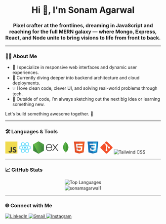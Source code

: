 <h1 align="center">Hi 👋, I'm Sonam Agarwal</h1>
<h3 align="center">Pixel crafter at the frontlines, dreaming in JavaScript and reaching for the full MERN galaxy — where Mongo, Express, React, and Node unite to bring visions to life from front to back.</h3>

---

### 👩‍💻 About Me

- 🚀 I specialize in responsive web interfaces and dynamic user experiences.
- 🔭 Currently diving deeper into backend architecture and cloud deployments.
- 💡 I love clean code, clever UI, and solving real-world problems through tech.
- 🧩 Outside of code, I’m always sketching out the next big idea or learning something new.

Let's build something awesome together. 🌟

---

### 🛠️ Languages & Tools
<p align="left">
  <img src="https://raw.githubusercontent.com/devicons/devicon/master/icons/javascript/javascript-original.svg" alt="JavaScript" width="40" height="40"/>
  <img src="https://raw.githubusercontent.com/devicons/devicon/master/icons/react/react-original.svg" alt="React" width="40" height="40"/>
  <img src="https://raw.githubusercontent.com/devicons/devicon/master/icons/nodejs/nodejs-original.svg" alt="Node.js" width="40" height="40"/>
  <img src="https://raw.githubusercontent.com/devicons/devicon/master/icons/express/express-original.svg" alt="Express.js" width="40" height="40"/>
  <img src="https://raw.githubusercontent.com/devicons/devicon/master/icons/mongodb/mongodb-original.svg" alt="MongoDB" width="40" height="40"/>
  <img src="https://raw.githubusercontent.com/devicons/devicon/master/icons/html5/html5-original.svg" alt="HTML5" width="40" height="40"/>
  <img src="https://raw.githubusercontent.com/devicons/devicon/master/icons/css3/css3-original.svg" alt="CSS3" width="40" height="40"/>
  <img src="https://raw.githubusercontent.com/devicons/devicon/master/icons/git/git-original.svg" alt="Git" width="40" height="40"/>
  <img src="https://www.vectorlogo.zone/logos/tailwindcss/tailwindcss-icon.svg" alt="Tailwind CSS" width="40" height="40"/>


  
</p>

---

### 📈 GitHub Stats
<p align="center">
  <!-- <img src="https://github-readme-stats.vercel.app/api?username=SonamAgarwal1&show_icons=true&theme=radical" alt="Sonam's GitHub Stats" />
  <br/>-->
  <img src="https://github-readme-stats.vercel.app/api/top-langs/?username=SonamAgarwal1&layout=compact&theme=radical" alt="Top Languages" />
  <br/>
  <img align="center" src="https://github-readme-streak-stats.herokuapp.com/?user=sonamagarwal1&layout=compact&theme=radical" alt="sonamagarwal1" />
</p>

---

### 🌐 Connect with Me
<p align="left">
  <a href="https://www.linkedin.com/in/sonam-agarwal/" target="_blank">
    <img src="https://cdn.jsdelivr.net/gh/devicons/devicon/icons/linkedin/linkedin-original.svg" alt="LinkedIn" width="40" height="40"/>
  </a>
  <a href="mailto:agarwal.sonam12@gmail.com">
    <img src="https://upload.wikimedia.org/wikipedia/commons/4/4e/Gmail_Icon.png" alt="Gmail" width="40" height="40"/>
  </a>
  <a href="https://www.instagram.com/mis_sonam/" target="_blank">
    <img src="https://upload.wikimedia.org/wikipedia/commons/a/a5/Instagram_icon.png" alt="Instagram" width="40" height="40"/>
  </a>
</p>
